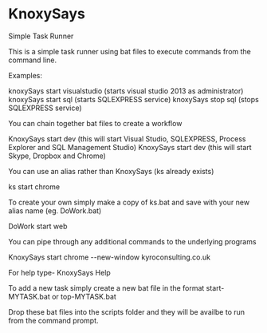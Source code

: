 # KnoxySays
Simple Task Runner

This is a simple task runner using bat files to execute commands from the command line.

Examples:

knoxySays start visualstudio (starts visual studio 2013 as administrator)
knoxySays start sql (starts SQLEXPRESS service)
knoxySays stop sql (stops SQLEXPRESS service)

You can chain together bat files to create a workflow

KnoxySays start dev (this will start Visual Studio, SQLEXPRESS, Process Explorer and SQL Management Studio)
KnoxySays start dev (this will start Skype, Dropbox and Chrome)

You can use an alias rather than KnoxySays (ks already exists)

ks start chrome

To create your own simply make a copy of ks.bat and save with your new alias name (eg. DoWork.bat)

DoWork start web

You can pipe through any additional commands to the underlying programs

KnoxySays start chrome --new-window kyroconsulting.co.uk

For help type- KnoxySays Help






To add a new task simply create a new bat file in the format start-MYTASK.bat or top-MYTASK.bat

Drop these bat files into the scripts folder and they will be availbe to run from the command prompt.